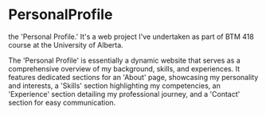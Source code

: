 # PersonalProfile
the 'Personal Profile.' It's a web project I've undertaken as part of BTM 418 course at the University of Alberta.

The 'Personal Profile' is essentially a dynamic website that serves as a comprehensive overview of my background, skills, and experiences. It features dedicated sections for an 'About' page, showcasing my personality and interests, a 'Skills' section highlighting my competencies, an 'Experience' section detailing my professional journey, and a 'Contact' section for easy communication.
